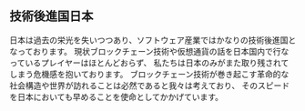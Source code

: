 ## 技術後進国日本
日本は過去の栄光を失いつつあり、ソフトウェア産業ではかなりの技術後進国となっております。
現状ブロックチェーン技術や仮想通貨の話を日本国内で行なっているプレイヤーはほとんどおらず、
私たちは日本のみがまた取り残されてしまう危機感を抱いております。
ブロックチェーン技術が巻き起こす革命的な社会構造や世界が訪れることは必然であると我々は考えており、
そのスピードを日本においても早めることを使命としてかかげています。
